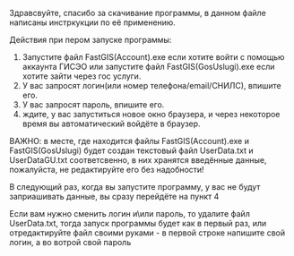 Здравсвуйте, спасибо за скачивание программы, в данном файле написаны инстркукции по её применению.

Действия при пером запуске программы:
1. Запустите файл FastGIS(Account).exe если хотите войти с помощью аккаунта ГИСЭО или запустите файл FastGIS(GosUslugi).exe если хотите зайти через гос услуги.
2. У вас запросят логин(или номер телефона/email/СНИЛС), впишите его.
3. У вас запросят пароль, впишите его.
4. ждите, у вас запуститься новое окно браузера, и через некоторое время вы автоматический войдёте в браузер.

ВАЖНО: в месте, где находится файлы FastGIS(Account).exe и FastGIS(GosUslugi) будет создан текстовый файл UserData.txt и UserDataGU.txt соответсвенно, в них хранятся введённые данные, пожалуйста, не редактируйте его без надобности!

В следующий раз, когда вы запустите программу, у вас не будут заприашивать данные, вы сразу перейдёте на пункт 4

Если вам нужно сменить логин и\или пароль, то удалите файл UserData.txt, тогда запуск программы будет как в первый раз, или отредактируйте файл своими руками - в первой строке напишите свой логин, а во вотрой свой пароль
